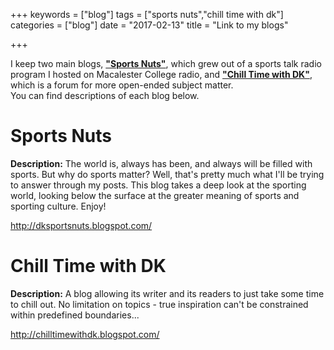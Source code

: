 +++
keywords = ["blog"]
tags = ["sports nuts","chill time with dk"]
categories = ["blog"]
date = "2017-02-13"
title = "Link to my blogs"

+++

I keep two main blogs, [<b>"Sports Nuts"</b>](http://dksportsnuts.blogspot.com/), which grew out of a sports talk radio program I hosted on Macalester College radio, and [<b>"Chill Time with DK"</b>](http://chilltimewithdk.blogspot.com/), which is a forum for more open-ended subject matter.</br>
You can find descriptions of each blog below.

<!--more-->

# Sports Nuts

<b>Description:</b> The world is, always has been, and always will be filled with sports. But why do sports matter? Well, that's pretty much what I'll be trying to answer through my posts. This blog takes a deep look at the sporting world, looking below the surface at the greater meaning of sports and sporting culture. Enjoy!

http://dksportsnuts.blogspot.com/

# Chill Time with DK

<b>Description:</b> A blog allowing its writer and its readers to just take some time to chill out. No limitation on topics - true inspiration can't be constrained within predefined boundaries...

http://chilltimewithdk.blogspot.com/
